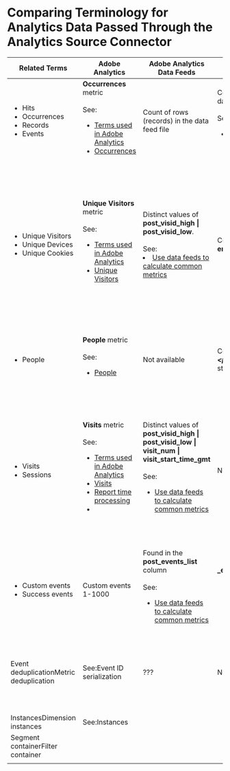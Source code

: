 # Comparing Terminology for Analytics Data Passed Through the Analytics Source Connector

| Related Terms | Adobe Analytics | Adobe Analytics Data Feeds | Data Lake | CJA | Notes |
|---|---|---|---|---|---|
| <ul><li>Hits</li><li>Occurrences</li><li>Records</li><li>Events</li></ul>        | **Occurrences** metric<br><br>See:<ul><li>[Terms used in Adobe Analytics](https://experienceleague.adobe.com/docs/analytics/technotes/terms.html?lang=en)</li><li>[Occurrences](https://experienceleague.adobe.com/docs/analytics/components/metrics/occurrences.html?lang=en)</li></ul>  | Count of rows (records) in the data feed file  | Count of rows (records) in the dataset<br><br>See:<ul><li>[Compare your Adobe Analytics data to CJA data](https://experienceleague.adobe.com/docs/analytics-platform/using/troubleshooting/compare.html?lang=en)</li></ul>  | **Events** metric  | <ul><li>"Hit" and "occurrence" are synonymous in Adobe Analytics.</li><li>See _Custom Events_ below.</li><li>Certain data is filtered as it passes through the Analytics Source Connector to AEP. See [Compare your Adobe Analytics data to CJA data](https://experienceleague.adobe.com/docs/analytics-platform/using/troubleshooting/compare.html?lang=en)   |
| <ul><li>Unique Visitors</li><li>Unique Devices</li><li>Unique Cookies</li></ul>  | **Unique Visitors** metric<br><br>See:<ul><li>[Terms used in Adobe Analytics](https://experienceleague.adobe.com/docs/analytics/technotes/terms.html?lang=en)</li><li>[Unique Visitors](https://experienceleague.adobe.com/docs/analytics/components/metrics/unique-visitors.html?lang=en)</li></ul>  | Distinct values of **post\_visid\_high \| post\_visid\_low**.<br><br>See:<uk><li>[Use data feeds to calculate common metrics](https://experienceleague.adobe.com/docs/analytics/export/analytics-data-feed/data-feed-contents/datafeeds-calculate.html?lang=en)</li></ul>  | Count distinct of **endUserIDs.\_experience.aaid.id**  | People metric, if **endUserIDs.\_experience.aaid.id** is chosen as the Person ID. | <ul><li>A "visitor" is usually associated with a "device identifier" such as a cookie.</li><li>AAID is the primary visitor identifier in Adobe Analytics, not ECID. See also [AAID, ECID, AACUSTOMID and the Analytics Source Connector](https://experienceleague.adobe.com/docs/analytics-platform/using/cja-overview/compare-aa-cja/aaid-ecid-adc.html?lang=en).</li><li>"Visitor" is not an out-of-the-box term in CJA. Although, if you choose a device identifier such as **endUserIDs.\_experience.aaid.id** as the Person ID, the People metric in CJA is roughly equivalent to Unique Visitors in Adobe Analytics.</li></ul> |
| <ul><li>People</li></ul> | **People** metric<br><br> See:<ul><li>[People](https://experienceleague.adobe.com/docs/analytics/components/metrics/people.html?lang=en)</li></ul> | Not available | Count distinct of **_\<path\>_.stitchedId** (available in stitched datasets only)  | People metric  | <ul><li>The People metric in CJA is the count distinct of Person IDs. Depending on what you choose as the Person ID in the CJA connection, the People metric can mean different things.</uli></li>  |
| <ul><li>Visits</li><li>Sessions</li></ul> | **Visits** metric<br><br>See:<ul><li>[Terms used in Adobe Analytics](https://experienceleague.adobe.com/docs/analytics/technotes/terms.html?lang=en)</li><li>[Visits](https://experienceleague.adobe.com/docs/analytics/components/metrics/visits.html?lang=en)</li><li>[Report time processing](https://experienceleague.adobe.com/docs/analytics/components/virtual-report-suites/vrs-report-time-processing.html?lang=en)</li><li> | Distinct values of **post\_visid\_high \| post\_visid\_low \| visit\_num \| visit\_start\_time\_gmt**<br><br>See:<ul><li>[Use data feeds to calculate common metrics](https://experienceleague.adobe.com/docs/analytics/export/analytics-data-feed/data-feed-contents/datafeeds-calculate.html?lang=en)</li></ul> | Not available  | Sessions metric  | <ul><li>With report-time processing in Adobe Analytics virtual report suites and CJA data views, the concept of a visit (session) is configurable. As a result, visit (session) counts may differ between environments depending on the definition applied.</li><li>See also [Compare data processing across Adobe Analytics and CJA reporting features](https://experienceleague.adobe.com/docs/analytics-platform/using/cja-overview/compare-aa-cja/data-processing-comparisons.html?lang=en) and [Virtual Report Suites, Data Views, AEP Sandboxes and the Analytics Source Connector](https://experienceleague.adobe.com/docs/analytics-platform/using/cja-overview/compare-aa-cja/vrs-dataview-sandbox-adc.html?lang=en).                                                                                                                                                                                                                                                                                                                                                                                                                           |
| <ul><li>Custom events</li><li>Success events</li></ul>  | Custom events 1-1000  | Found in the **post\_events\_list** column<br><br>See:<ul><li>[Use data feeds to calculate common metrics](https://experienceleague.adobe.com/docs/analytics/export/analytics-data-feed/data-feed-contents/datafeeds-calculate.html?lang=en)  | **\_experience.analytics.[]<ul>[event1to100.event1]** through<br>**[event901to1000.event1000]**</ul> |**\_experience.analytics.[]<ul>[event1to100.event1]** through<br>**[event901to1000.event1000]**</ul> | <ul><li>An "event" in Adobe Analytics is a [Success Event](https://experienceleague.adobe.com/docs/analytics/components/metrics/custom-events.html?lang=en) (custom event) that has been set in an Adobe Analytics image request (data collection server call.)</ul>  |
| Event deduplicationMetric deduplication                | See:Event ID serialization                                                                                                                 | ???                                                                                                                            | Not available                                                                                   | See:Metric deduplication component settings                                                     | Event/metric de-duplication in Adobe Analytics differs slightly from CJA. In Adobe Analytics, deduplication occurs at data processing time. In CJA, deduplication occurs at report runtime, providing more flexibility. Deduplicated metrics may differ slightly in Adobe Analytics vs CJA.           |
| InstancesDimension instances                           | See:Instances                                                                                                                              |                                                                                                                                |                                                                                                 |                                                                                                 |                                                                                                                                                                                                                                                                                                       |
| Segment containerFilter container                      |                                                                                                                                            |                                                                                                                                |                                                                                                 |                                                                                                 |                                                                                                                                                                                                                                                                                                       |
|                                                        |                                                                                                                                            |                                                                                                                                |                                                                                                 |                                                                                                 |                                                                                                                                                                                                                                                                                                                                                                                                                                                                                                                                                                                                                                                                                                                                                                                                                                          |
